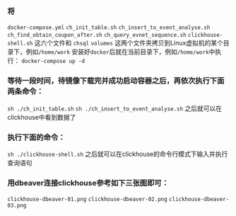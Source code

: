 ### 将

`docker-compose.yml`
`ch_init_table.sh`
`ch_insert_to_event_analyse.sh`
`ch_find_obtain_coupon_after.sh`
`ch_query_evnet_sequence.sh`
`clickhouse-shell.sh`
这六个文件和
`chsql`
`volumes`
这两个文件夹拷贝到Linux虚拟机的某个目录下，例如`/home/work`
安装好`docker`后就在当前目录下，例如`/home/work`中执行：
`docker-compose up -d`

### 等待一段时间，待镜像下载完并成功启动容器之后，再依次执行下面两条命令：
`sh ./ch_init_table.sh`
`sh ./ch_insert_to_event_analyse.sh`
之后就可以在clickhouse中看到数据了

### 执行下面的命令：
`sh ./clickhouse-shell.sh`
之后就可以在clickhouse的命令行模式下输入并执行查询语句

### 用dbeaver连接clickhouse参考如下三张图即可：
`clickhouse-dbeaver-01.png`
`clickhouse-dbeaver-02.png`
`clickhouse-dbeaver-03.png`
